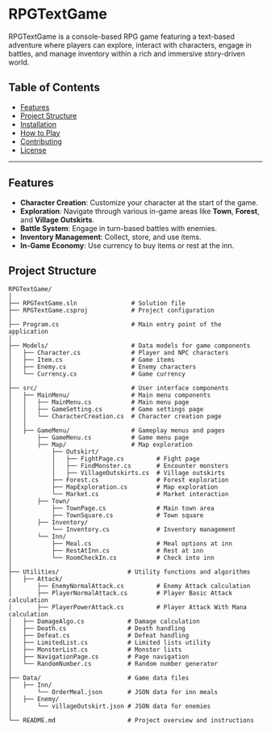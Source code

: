 ﻿# RPGTextGame

RPGTextGame is a console-based RPG game featuring a text-based adventure where players can explore, interact with characters, engage in battles, and manage inventory within a rich and immersive story-driven world.

## Table of Contents

- [Features](#features)
- [Project Structure](#project-structure)
- [Installation](#installation)
- [How to Play](#how-to-play)
- [Contributing](#contributing)
- [License](#license)

---

## Features

- **Character Creation**: Customize your character at the start of the game.
- **Exploration**: Navigate through various in-game areas like **Town**, **Forest**, and **Village Outskirts**.
- **Battle System**: Engage in turn-based battles with enemies.
- **Inventory Management**: Collect, store, and use items.
- **In-Game Economy**: Use currency to buy items or rest at the inn.

## Project Structure

```plaintext
RPGTextGame/
│
├── RPGTextGame.sln               # Solution file
├── RPGTextGame.csproj            # Project configuration
│
├── Program.cs                    # Main entry point of the application
│
├── Models/                       # Data models for game components
│   ├── Character.cs              # Player and NPC characters
│   ├── Item.cs                   # Game items
│   ├── Enemy.cs                  # Enemy characters
│   └── Currency.cs               # Game currency
│
├── src/                          # User interface components
│   ├── MainMenu/                 # Main menu components
│   │   ├── MainMenu.cs           # Main menu page
│   │   ├── GameSetting.cs        # Game settings page
│   │   └── CharacterCreation.cs  # Character creation page
│   │
│   ├── GameMenu/                 # Gameplay menus and pages
│       ├── GameMenu.cs           # Game menu page
│       ├── Map/                  # Map exploration
│           ├── Outskirt/
│           │   ├── FightPage.cs         # Fight page
│           │   ├── FindMonster.cs       # Encounter monsters
│           │   ├── VillageOutskirts.cs  # Village outskirts
│           ├── Forest.cs                # Forest exploration
│           ├── MapExploration.cs        # Map exploration
│           └── Market.cs                # Market interaction
│       ├── Town/
│           ├── TownPage.cs              # Main town area
│           ├── TownSquare.cs            # Town square
│       ├── Inventory/
│           └── Inventory.cs             # Inventory management
│       └── Inn/
│           ├── Meal.cs                  # Meal options at inn
│           ├── RestAtInn.cs             # Rest at inn
│           └── RoomCheckIn.cs           # Check into inn
│
├── Utilities/                   # Utility functions and algorithms
│   ├── Attack/
│       ├── EnemyNormalAttack.cs         # Enemy Attack calculation
│       ├── PlayerNormalAttack.cs        # Player Basic Attack calculation
│       ├── PlayerPowerAttack.cs         # Player Attack With Mana calculation
│   ├── DamageAlgo.cs            # Damage calculation
│   ├── Death.cs                 # Death handling
│   ├── Defeat.cs                # Defeat handling
│   ├── LimitedList.cs           # Limited lists utility
│   ├── MonsterList.cs           # Monster lists
│   ├── NavigationPage.cs        # Page navigation
│   └── RandomNumber.cs          # Random number generator
│
├── Data/                        # Game data files
│   ├── Inn/
│       └── OrderMeal.json       # JSON data for inn meals
│   ├── Enemy/
│       └── villageOutskirt.json # JSON data for enemies
│
└── README.md                    # Project overview and instructions
```
